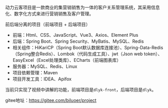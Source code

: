动力云客项目是一款商业的集营销销售为一体的客户关系管理系统，其采用信息化、数字化方式来进行营销销售及客户管理。

前后端分离的项目（前端项目 + 后端项目）
- 前端：Html、CSS、JavaScript、Vue3、Axios、Element Plus
- 后端：Spring Boot、Spring Security、MyBatis、MySQL、Redis
- 相关组件：HiKariCP（Spring Boot默认数据库连接池）、Spring-Data-Redis（Spring整合Redis）、Lombok（代码生成工具）、jwt（Json web token）、EasyExcel（Excel处理类库）、ECharts（前端图表库）
- 服务器：MySQL、Redis、Linux
- 项目依赖管理：Maven
- 项目开发工具：IDEA、Apifox

当前只实现了视频中讲解的功能，前端项目是`dlyk-front`，后端项目是`dlyk`。

gitee地址：https://gitee.com/biluoer/project
